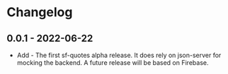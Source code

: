 # Changelog

## 0.0.1 - 2022-06-22

* Add - The first sf-quotes alpha release. It does rely on json-server for mocking the backend. A future release will be
  based on Firebase.
